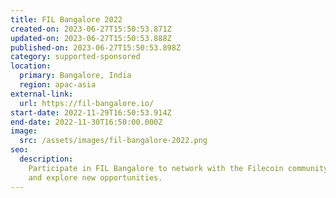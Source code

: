 ```yaml
---
title: FIL Bangalore 2022
created-on: 2023-06-27T15:50:53.871Z
updated-on: 2023-06-27T15:50:53.888Z
published-on: 2023-06-27T15:50:53.898Z
category: supported-sponsored
location:
  primary: Bangalore, India
  region: apac-asia
external-link:
  url: https://fil-bangalore.io/
start-date: 2022-11-29T16:50:53.914Z
end-date: 2022-11-30T16:50:00.000Z
image:
  src: /assets/images/fil-bangalore-2022.png
seo:
  description:
    Participate in FIL Bangalore to network with the Filecoin community
    and explore new opportunities.
---
```

